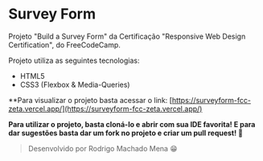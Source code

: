 # Survey Form

Projeto "Build a Survey Form" da Certificação "Responsive Web Design Certification", do FreeCodeCamp.

Projeto utiliza as seguintes tecnologias:
 - HTML5
 - CSS3 (Flexbox & Media-Queries)

**Para visualizar o projeto basta acessar o link: [https://surveyform-fcc-zeta.vercel.app/](https://surveyform-fcc-zeta.vercel.app/)

**Para utilizar o projeto, basta cloná-lo e abrir com sua IDE  favorita! E para dar sugestões basta dar um fork no projeto e criar um pull request! 🤩**

> Desenvolvido por Rodrigo Machado Mena 😁
